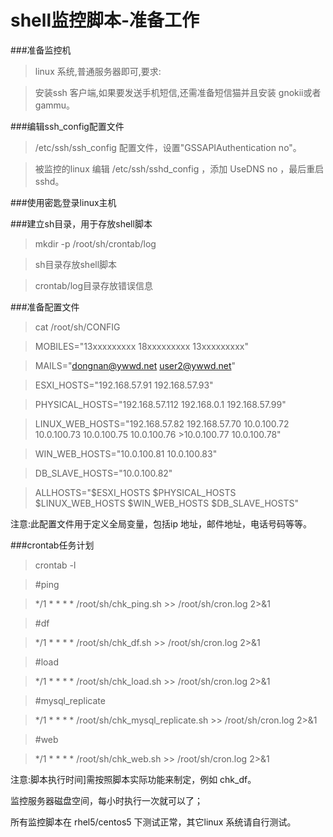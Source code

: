 shell监控脚本-准备工作 
============
###准备监控机 

>linux 系统,普通服务器即可,要求: 

>安装ssh 客户端,如果要发送手机短信,还需准备短信猫并且安装 gnokii或者 gammu。

###编辑ssh_config配置文件 

>/etc/ssh/ssh_config 配置文件，设置"GSSAPIAuthentication no"。

>被监控的linux 编辑 /etc/ssh/sshd_config ，添加 UseDNS no ，最后重启sshd。

###使用密匙登录linux主机 

###建立sh目录，用于存放shell脚本 

>mkdir -p /root/sh/crontab/log

>sh目录存放shell脚本 

>crontab/log目录存放错误信息 

###准备配置文件 

>cat /root/sh/CONFIG

>MOBILES="13xxxxxxxxx 18xxxxxxxxx 13xxxxxxxxx" 

>MAILS="dongnan@ywwd.net user2@ywwd.net" 

>
>ESXI_HOSTS="192.168.57.91 192.168.57.93" 

>PHYSICAL_HOSTS="192.168.57.112 192.168.0.1 192.168.57.99" 

>LINUX_WEB_HOSTS="192.168.57.82 192.168.57.70 10.0.100.72 10.0.100.73 10.0.100.75 10.0.100.76 >10.0.100.77 10.0.100.78" 

>WIN_WEB_HOSTS="10.0.100.81 10.0.100.83" 

>DB_SLAVE_HOSTS="10.0.100.82" 

>ALLHOSTS="\$ESXI_HOSTS \$PHYSICAL_HOSTS \$LINUX_WEB_HOSTS \$WIN_WEB_HOSTS \$DB_SLAVE_HOSTS"

注意:此配置文件用于定义全局变量，包括ip 地址，邮件地址，电话号码等等。

###crontab任务计划

>crontab -l

>\#ping

>*/1 * * * * /root/sh/chk_ping.sh >> /root/sh/cron.log 2>&1

>\#df

>*/1 * * * * /root/sh/chk_df.sh >> /root/sh/cron.log 2>&1

>\#load

>*/1 * * * * /root/sh/chk_load.sh >> /root/sh/cron.log 2>&1

>\#mysql_replicate

>*/1 * * * * /root/sh/chk_mysql_replicate.sh >> /root/sh/cron.log 2>&1

>\#web

>*/1 * * * * /root/sh/chk_web.sh >> /root/sh/cron.log 2>&1

注意:脚本执行时间]需按照脚本实际功能来制定，例如 chk_df。 

监控服务器磁盘空间，每小时执行一次就可以了； 

所有监控脚本在 rhel5/centos5 下测试正常，其它linux 系统请自行测试。 
